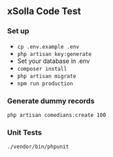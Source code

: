 ## xSolla Code Test

### Set up

- `cp .env.example .env`
- `php artisan key:generate`
- Set your database in .env 
- `composer install`
- `php artisan migrate`
- `npm run production`

### Generate dummy records

`php artisan comedians:create 100`

### Unit Tests

`./vendor/bin/phpunit`


